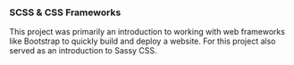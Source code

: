 ### SCSS & CSS Frameworks

This project was primarily an introduction to working with web frameworks like Bootstrap to quickly build and deploy a website. For this project also served as an introduction to Sassy CSS.